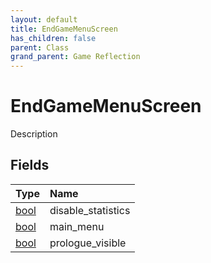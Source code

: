 ```yaml
---
layout: default
title: EndGameMenuScreen
has_children: false
parent: Class
grand_parent: Game Reflection
---
```

# EndGameMenuScreen
Description 

## Fields

| Type | Name |
|:-------------|:--------------|
| [bool](/docs/game-reflection/components/bool) | disable_statistics |
| [bool](/docs/game-reflection/components/bool) | main_menu |
| [bool](/docs/game-reflection/components/bool) | prologue_visible |

